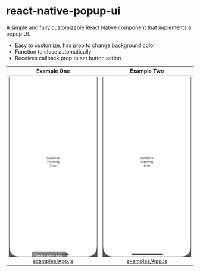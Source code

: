 # react-native-popup-ui

A simple and fully customizable React Native component that implements a popup UI. 
* Easy to customize, has prop to change background color
* Function to close automatically
* Receives callback prop to set button action

Example One             |  Example Two
:-------------------------:|:-------------------------:
![](assets/popup-ui_1.gif) [examples/App.js](examples/App.js)| ![](assets/popup-ui_2.gif) [examples/App.js](examples/App.js) | ![](assets/popup-ui_3.gif) [examples/App.js](examples/App.js)